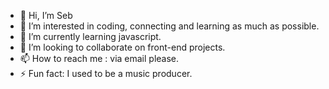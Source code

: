 - 👋 Hi, I’m Seb
- 👀 I’m interested in coding, connecting and learning as much as possible. 
- 🌱 I’m currently learning javascript.
- 💞️ I’m looking to collaborate on front-end projects.
- 📫 How to reach me : via email please.
- ⚡ Fun fact: I used to be a music producer.

<!---
Sebasls17/Sebasls17 is a ✨ special ✨ repository because its `README.md` (this file) appears on your GitHub profile.
You can click the Preview link to take a look at your changes.
--->
